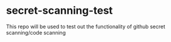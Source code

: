# secret-scanning-test
This repo will be used to test out the functionality of github secret scanning/code scanning
